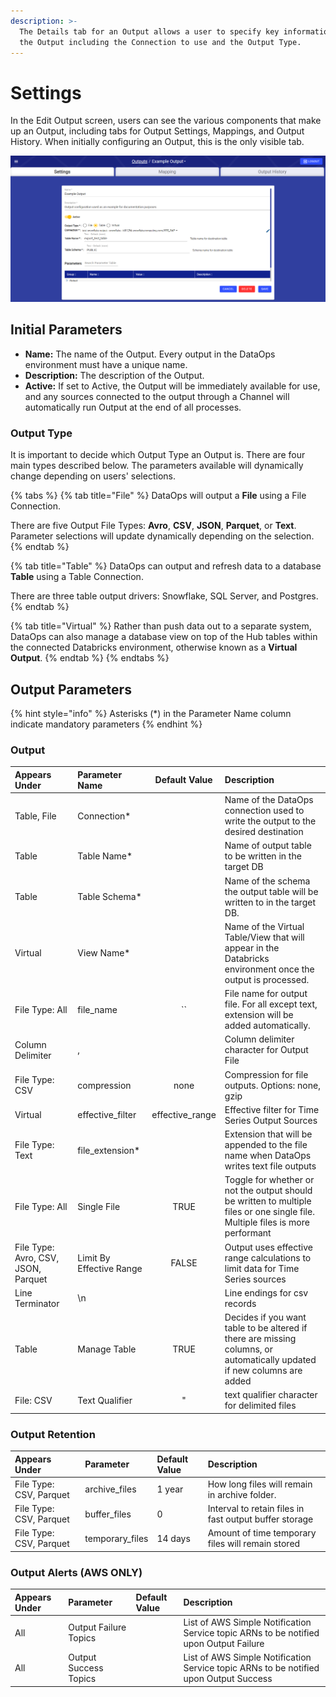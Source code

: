 ```yaml
---
description: >-
  The Details tab for an Output allows a user to specify key information about
  the Output including the Connection to use and the Output Type.
---
```


# Settings

In the Edit Output screen, users can see the various components that make up an Output, including tabs for Output Settings, Mappings, and Output History. When initially configuring an Output, this is the only visible tab.

![](../../.gitbook/assets/image%20%28308%29.png)

## Initial Parameters

* **Name:** The name of the Output. Every output in the DataOps environment must have a unique name.
* **Description:** The description of the Output.
* **Active:** If set to Active, the Output will be immediately available for use, and any sources connected to the output through a Channel will automatically run Output at the end of all processes.

### Output Type

It is important to decide which Output Type an Output is. There are four main types described below. The parameters available will dynamically change depending on users' selections.

{% tabs %}
{% tab title="File" %}
DataOps will output a **File** using a File Connection.

There are five Output File Types: **Avro**, **CSV**, **JSON**, **Parquet**, or **Text**. Parameter selections will update dynamically depending on the selection.
{% endtab %}

{% tab title="Table" %}
DataOps can output and refresh data to a database **Table** using a Table Connection.

There are three table output drivers: Snowflake, SQL Server, and Postgres.
{% endtab %}

{% tab title="Virtual" %}
Rather than push data out to a separate system, DataOps can also manage a database view on top of the Hub tables within the connected Databricks environment, otherwise known as a **Virtual Output**.
{% endtab %}
{% endtabs %}

## Output Parameters

{% hint style="info" %}
Asterisks \(\*\) in the Parameter Name column indicate mandatory parameters
{% endhint %}

### Output

| Appears Under | Parameter Name | Default Value | Description |
| :--- | :--- | :---: | :--- |
| Table, File | Connection\* |  | Name of the DataOps connection used to write the output to the desired destination |
| Table | Table Name\* |  | Name of output table to be written in the target DB |
| Table | Table Schema\* |  | Name of the schema the output table will be written to in the target DB. |
| Virtual | View Name\* |  | Name of the Virtual Table/View that will appear in the Databricks environment once the output is processed. |
| File Type: All | file\_name | \`\` | File name for output file. For all except text, extension will be added automatically. |
| Column Delimiter | , |  | Column delimiter character for Output File |
| File Type: CSV | compression | none | Compression for file outputs. Options: none, gzip |
| Virtual | effective\_filter | effective\_range | Effective filter for Time Series Output Sources |
| File Type: Text | file\_extension\* |  | Extension that will be appended to the file name when DataOps writes text file outputs |
| File Type: All | Single File | TRUE | Toggle for whether or not the output should be written to multiple files or one single file. Multiple files is more performant |
| File Type: Avro, CSV, JSON, Parquet | Limit By Effective Range | FALSE | Output uses effective range calculations to limit data for Time Series sources |
| Line Terminator | \n |  | Line endings for csv records |
| Table | Manage Table | TRUE | Decides if you want table to be altered if there are missing columns, or automatically updated if new columns are added |
| File: CSV | Text Qualifier | " | text qualifier character for delimited files |

### Output Retention

| Appears Under | Parameter | Default Value | Description |
| :--- | :--- | :--- | :--- |
| File Type: CSV, Parquet | archive\_files | 1 year | How long files will remain in archive folder. |
| File Type: CSV, Parquet | buffer\_files | 0 | Interval to retain files in fast output buffer storage |
| File Type: CSV, Parquet | temporary\_files | 14 days | Amount of time temporary files will remain stored |

### Output Alerts \(AWS ONLY\)

| Appears Under | Parameter | Default Value | Description |
| :--- | :--- | :--- | :--- |
| All | Output Failure Topics |  | List of AWS Simple Notification Service topic ARNs to be notified upon Output Failure |
| All | Output Success Topics |  | List of AWS Simple Notification Service topic ARNs to be notified upon Output Success |

